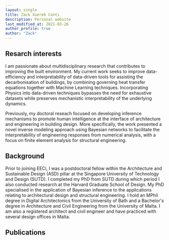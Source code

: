 ```yaml
---
layout: single
title: Zack Xuereb Conti
description: Personal website
last_modified_at: 2021-03-26
author_profile: true
author: "Zack"
---
```



## Resarch interests

I am passionate about multidisciplinary research that contributes to improving the built environment. My current work seeks to improve data-efficiency and interpretability of data-driven tools for assisting the decarbonisation of buildings, by combining governing heat transfer equations together with Machine Learning techniques. Incorporating Physics into data-driven techniques bypasses the need for exhaustive datasets while preserves mechanistic interpretability of the underlying dynamics. 

Previously, my doctoral reseach focused on developing inference mechanisms to promote human intelligence at the interface of architecture and engineering in building design. More specifically, the work presented a novel inverse modeling approach using Bayesian networks to facilitate the interpretability of engineering responses from numerical analysis, with a focus on finite element analysis for structural engineering.

## Background

Prior to joining EECi, I was a postdoctoral fellow within the Architecture and Sustainable Design (ASD) pillar at the Singapore University of Technology and Design (SUTD). I completed my PhD from SUTD during which period I also conducted research at the Harvard Graduate School of Design. My PhD specialised in the application of Bayesian inference to the applications relating to architectural design and structural engineering. I hold an MPhil degree in Digital Architectonics from the University of Bath and a Bachelor's degree in Architecture and Civil Engineering from the University of Malta. I am also a registered architect and civil engineer and have practiced with several design offices in Malta. 

## Publications

<script src="https://bibbase.org/show?bib=https%3A%2F%2Fraw.githubusercontent.com%2FEECi%2Fhome%2Fmain%2Fdocs%2Fpublications%2Fzxc.bib&commas=true&jsonp=1"></script>

